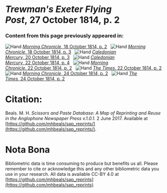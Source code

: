 # *Trewman's Exeter Flying Post*, 27 October 1814, p. 2  
  
### Content from this page previously appeared in:  
![Hand](http://scissorsandpaste.net/wp-content/uploads/2017/06/smallhandpointer.png) [*Morning Chronicle*, 18 October 1814, p. 2](https://mhbeals.github.io/sap_html/Morning-Chronicle/Morning-Chronicle-18-October-1814-p-2)  
![Hand](http://scissorsandpaste.net/wp-content/uploads/2017/06/smallhandpointer.png) [*Morning Chronicle*, 18 October 1814, p. 3](https://mhbeals.github.io/sap_html/Morning-Chronicle/Morning-Chronicle-18-October-1814-p-3)  
![Hand](http://scissorsandpaste.net/wp-content/uploads/2017/06/smallhandpointer.png) [*Caledonian Mercury*, 20 October 1814, p. 3](https://mhbeals.github.io/sap_html/Caledonian-Mercury/Caledonian-Mercury-20-October-1814-p-3)  
![Hand](http://scissorsandpaste.net/wp-content/uploads/2017/06/smallhandpointer.png) [*Caledonian Mercury*, 22 October 1814, p. 4](https://mhbeals.github.io/sap_html/Caledonian-Mercury/Caledonian-Mercury-22-October-1814-p-4)  
![Hand](http://scissorsandpaste.net/wp-content/uploads/2017/06/smallhandpointer.png) [*Morning Chronicle*, 22 October 1814, p. 2](https://mhbeals.github.io/sap_html/Morning-Chronicle/Morning-Chronicle-22-October-1814-p-2)  
![Hand](http://scissorsandpaste.net/wp-content/uploads/2017/06/smallhandpointer.png) [*The Times*, 22 October 1814, p. 2](https://mhbeals.github.io/sap_html/The-Times/The-Times-22-October-1814-p-2)  
![Hand](http://scissorsandpaste.net/wp-content/uploads/2017/06/smallhandpointer.png) [*Morning Chronicle*, 24 October 1814, p. 2](https://mhbeals.github.io/sap_html/Morning-Chronicle/Morning-Chronicle-24-October-1814-p-2)  
![Hand](http://scissorsandpaste.net/wp-content/uploads/2017/06/smallhandpointer.png) [*The Times*, 24 October 1814, p. 2](https://mhbeals.github.io/sap_html/The-Times/The-Times-24-October-1814-p-2)  


# Citation: 

Beals. M. H. *Scissors and Paste Database: A Map of Reprinting and Reuse in the Anglophone Newspaper Press v.1.0.1.* 2 June 2017. Available at [https://github.com/mhbeals/sap_reprints/](https://github.com/mhbeals/sap_reprints/). 

# Nota Bona

Bibliometric data is time consuming to produce but benefits us all. Please remember to cite or acknowledge this and any other bibliometric data you use in your research. All data is available CC-BY 4.0 at [https://github.com/mhbeals/sap_reprints](https://github.com/mhbeals/sap_reprints)
